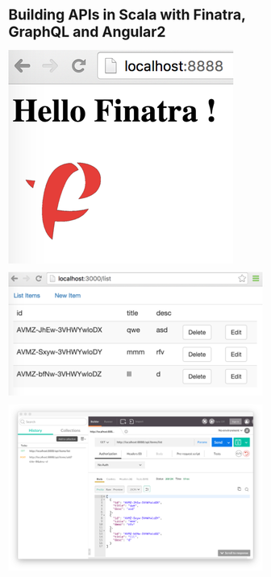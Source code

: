 # Building APIs in Scala with Finatra, GraphQL and Angular2
![ ](./screens/index.png)

![ ](./screens/client.png)

![ ](./screens/postman.png)
